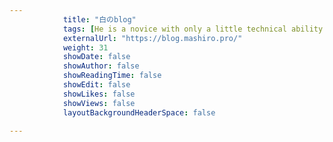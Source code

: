 ---
            title: "白のblog"
            tags: [He is a novice with only a little technical ability.]
            externalUrl: "https://blog.mashiro.pro/"
            weight: 31
            showDate: false
            showAuthor: false
            showReadingTime: false
            showEdit: false
            showLikes: false
            showViews: false
            layoutBackgroundHeaderSpace: false
            ---

